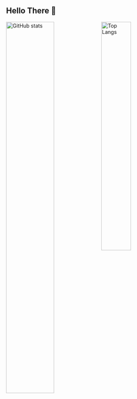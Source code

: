 ## Hello There 👋
<img alt="GitHub stats" align="left" width="51%" src="https://github-readme-stats.vercel.app/api?username=tax015" />

<img alt="Top Langs" width="40%" src="https://github-readme-stats.vercel.app/api/top-langs/?username=tax015&layout=compact" />
<!--
**TAX015/tax015** is a ✨ _special_ ✨ repository because its `README.md` (this file) appears on your GitHub profile.

Here are some ideas to get you started:

- 🔭 I’m currently working on ...
- 🌱 I’m currently learning ...
- 👯 I’m looking to collaborate on ...
- 🤔 I’m looking for help with ...
- 💬 Ask me about ...
- 📫 How to reach me: ...
- 😄 Pronouns: ...
- ⚡ Fun fact: ...
-->
